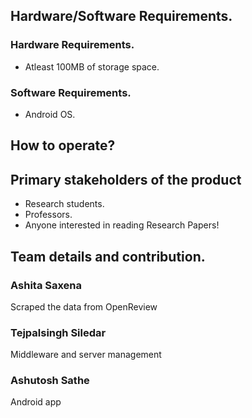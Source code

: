 ## Hardware/Software Requirements.

### Hardware Requirements.
- Atleast 100MB of storage space.

### Software Requirements.
- Android OS.

## How to operate?

## Primary stakeholders of the product
- Research students.
- Professors.
- Anyone interested in reading Research Papers!

## Team details and contribution.

### Ashita Saxena 
Scraped the data from OpenReview

### Tejpalsingh Siledar
Middleware and server management

### Ashutosh Sathe
Android app